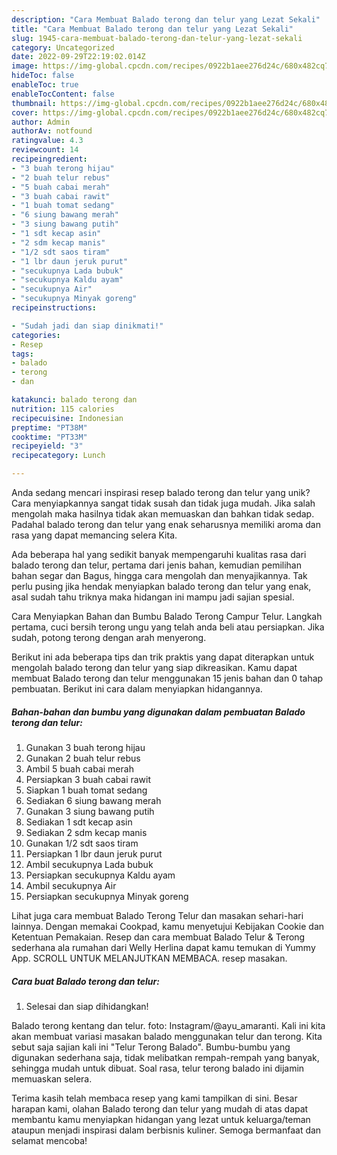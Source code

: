 ```yaml
---
description: "Cara Membuat Balado terong dan telur yang Lezat Sekali"
title: "Cara Membuat Balado terong dan telur yang Lezat Sekali"
slug: 1945-cara-membuat-balado-terong-dan-telur-yang-lezat-sekali
category: Uncategorized
date: 2022-09-29T22:19:02.014Z
image: https://img-global.cpcdn.com/recipes/0922b1aee276d24c/680x482cq70/balado-terong-dan-telur-foto-resep-utama.jpg
hideToc: false
enableToc: true
enableTocContent: false
thumbnail: https://img-global.cpcdn.com/recipes/0922b1aee276d24c/680x482cq70/balado-terong-dan-telur-foto-resep-utama.jpg
cover: https://img-global.cpcdn.com/recipes/0922b1aee276d24c/680x482cq70/balado-terong-dan-telur-foto-resep-utama.jpg
author: Admin
authorAv: notfound
ratingvalue: 4.3
reviewcount: 14
recipeingredient:
- "3 buah terong hijau"
- "2 buah telur rebus"
- "5 buah cabai merah"
- "3 buah cabai rawit"
- "1 buah tomat sedang"
- "6 siung bawang merah"
- "3 siung bawang putih"
- "1 sdt kecap asin"
- "2 sdm kecap manis"
- "1/2 sdt saos tiram"
- "1 lbr daun jeruk purut"
- "secukupnya Lada bubuk"
- "secukupnya Kaldu ayam"
- "secukupnya Air"
- "secukupnya Minyak goreng"
recipeinstructions:

- "Sudah jadi dan siap dinikmati!"
categories:
- Resep
tags:
- balado
- terong
- dan

katakunci: balado terong dan 
nutrition: 115 calories
recipecuisine: Indonesian
preptime: "PT38M"
cooktime: "PT33M"
recipeyield: "3"
recipecategory: Lunch

---
```





Anda sedang mencari inspirasi resep balado terong dan telur yang unik? Cara menyiapkannya sangat tidak susah dan tidak juga mudah. Jika salah mengolah maka hasilnya tidak akan memuaskan dan bahkan tidak sedap. Padahal balado terong dan telur yang enak seharusnya memiliki aroma dan rasa yang dapat memancing selera Kita.





Ada beberapa hal yang sedikit banyak mempengaruhi kualitas rasa dari balado terong dan telur, pertama dari jenis bahan, kemudian pemilihan bahan segar dan Bagus, hingga cara mengolah dan menyajikannya. Tak perlu pusing jika hendak menyiapkan balado terong dan telur yang enak,      asal sudah tahu triknya maka hidangan ini mampu jadi sajian spesial.














Cara Menyiapkan Bahan dan Bumbu Balado Terong Campur Telur. Langkah pertama, cuci bersih terong ungu yang telah anda beli atau persiapkan. Jika sudah, potong terong dengan arah menyerong.






Berikut ini ada beberapa tips dan trik praktis yang dapat diterapkan untuk mengolah balado terong dan telur yang siap dikreasikan. Kamu dapat membuat Balado terong dan telur menggunakan 15 jenis bahan dan 0 tahap pembuatan. Berikut ini cara dalam menyiapkan hidangannya.

<!--inarticleads1-->

##### Bahan-bahan dan bumbu yang digunakan dalam pembuatan Balado terong dan telur:

1. Gunakan 3 buah terong hijau
1. Gunakan 2 buah telur rebus
1. Ambil 5 buah cabai merah
1. Persiapkan 3 buah cabai rawit
1. Siapkan 1 buah tomat sedang
1. Sediakan 6 siung bawang merah
1. Gunakan 3 siung bawang putih
1. Sediakan 1 sdt kecap asin
1. Sediakan 2 sdm kecap manis
1. Gunakan 1/2 sdt saos tiram
1. Persiapkan 1 lbr daun jeruk purut
1. Ambil secukupnya Lada bubuk
1. Persiapkan secukupnya Kaldu ayam
1. Ambil secukupnya Air
1. Persiapkan secukupnya Minyak goreng


Lihat juga cara membuat Balado Terong Telur dan masakan sehari-hari lainnya. Dengan memakai Cookpad, kamu menyetujui Kebijakan Cookie dan Ketentuan Pemakaian. Resep dan cara membuat Balado Telur &amp; Terong sederhana ala rumahan dari Welly Herlina dapat kamu temukan di Yummy App. SCROLL UNTUK MELANJUTKAN MEMBACA. resep masakan. 

<!--inarticleads2-->

##### Cara buat Balado terong dan telur:


1. Selesai dan siap dihidangkan!

Balado terong kentang dan telur. foto: Instagram/@ayu_amaranti. Kali ini kita akan membuat variasi masakan balado menggunakan telur dan terong. Kita sebut saja sajian kali ini &#34;Telur Terong Balado&#34;. Bumbu-bumbu yang digunakan sederhana saja, tidak melibatkan rempah-rempah yang banyak, sehingga mudah untuk dibuat. Soal rasa, telur terong balado ini dijamin memuaskan selera. 

Terima kasih telah membaca resep yang kami tampilkan di sini. Besar harapan kami, olahan Balado terong dan telur yang mudah di atas dapat membantu kamu menyiapkan hidangan yang lezat untuk keluarga/teman ataupun menjadi inspirasi dalam berbisnis kuliner. Semoga bermanfaat dan selamat mencoba!
